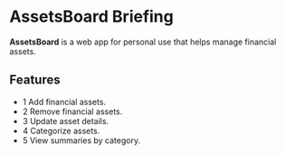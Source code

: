 # AssetsBoard Briefing

**AssetsBoard** is a web app for personal use that helps manage financial assets.

## Features

- 1 Add financial assets.
- 2 Remove financial assets.
- 3 Update asset details.
- 4 Categorize assets.
- 5 View summaries by category.



